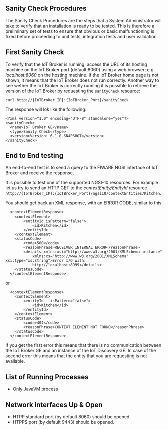 Sanity Check Procedures
---

The Sanity Check Procedures are the steps that a System Administrator will take to verify that an installation is ready to be tested. This is therefore a preliminary set of tests to ensure that obvious or basic malfunctioning is fixed before proceeding to unit tests, integration tests and user validation.

First Sanity Check
----

To verify that the IoT Broker is running, access the URL of its hosting machine on the IoT Broker port (default:8060) using a web browser; e.g. *localhost:8060* on the hosting machine. If the IoT Broker home page is not shown, it means that the IoT Broker does not run correctly.
Another way to see wether the IoT Broker is correctly running it is possible to retrieve the version of the IoT Broker by requesting the `sanityCheck` resource:

```
curl http://{IoTBroker_IP}:{IoTBroker_Port}/sanityCheck
```

The response will lok like the following:

```
<?xml version="1.0" encoding="UTF-8" standalone="yes"?>
<sanityCheck>
  <name>IoT Broker GE</name>
  <type>Sanity Check</type>
  <version>Version: 6.1.0.SNAPSHOT</version>
</sanityCheck>
```

End to End testing
----

An end-to-end test is to send a query to the FIWARE NGSI interface of IoT Broker and receive the response.

It is possible to test one of the supported NGSI-10 resources. For example let us try to send an
HTTP GET to the *contextEntity/EntityId* resource `http://{IoTBroker_IP}:{IoTBroker_Port}/ngsi10/contextEntities/Kitchen`.

You should get back an XML response, with an ERROR CODE, similar to this:
```
  <contextElementResponse>
 	<contextElement>
 		<entityId isPattern="false">
 			<id>Kitchen</id>
 		</entityId>
 	</contextElement>
 	<statusCode>
 		<code>500</code>
 		<reasonPhrase>RECEIVER INTERNAL ERROR</reasonPhrase>
 		<details xmlns:xsi="http://www.w3.org/2001/XMLSchema-instance"
 			xmlns:xs="http://www.w3.org/2001/XMLSchema" xsi:type="xs:string">Error I/O with:
 			http://localhost:8999</details>
 	</statusCode>
  </contextElementResponse>
```
or
```
  <contextElementResponse>
 	<contextElement>
 		<entityId   isPattern="false">
 			<id>Kitchen</id>
 		</entityId>
 	</contextElement>
 	<statusCode>
 		<code>404</code>
 		<reasonPhrase>CONTEXT ELEMENT NOT FOUND</reasonPhrase>
 	</statusCode>
  </contextElementResponse>
```
If you get the first error this means that there is no communication between the IoT Broker GE and an instance of the IoT Discovery GE. In case of the second error this means that the entity that you are requesting is not available. 

List of Running Processes
----

* Only JavaVM process

Network interfaces Up & Open
----

* HTPP standard port (by default 8060) should be opened.
* HTPPS port (by default 9443) should be opened.
